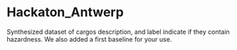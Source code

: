 # Hackaton_Antwerp

Synthesized dataset of cargos description, and label indicate if they contain hazardness. 
We also added a first baseline for your use. 
